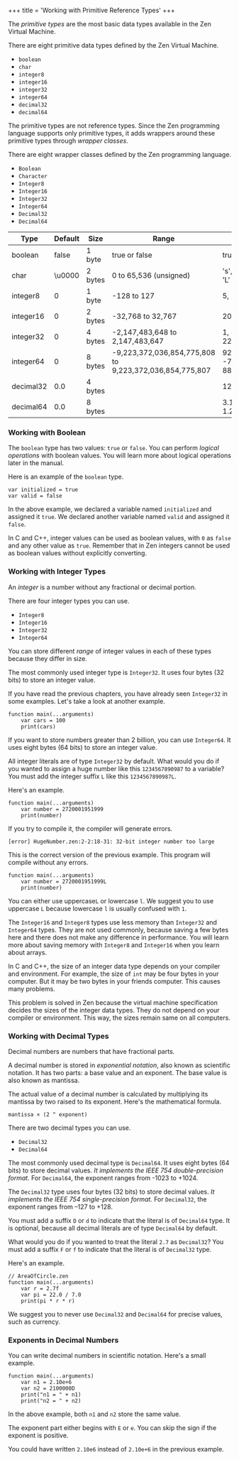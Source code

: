 +++
title = 'Working with Primitive Reference Types'
+++

The *primitive types* are the most basic data types available in the Zen Virtual
Machine.

There are eight primitive data types defined by the Zen Virtual Machine.  
 * `boolean`  
 * `char`  
 * `integer8`  
 * `integer16`  
 * `integer32`  
 * `integer64`  
 * `decimal32`  
 * `decimal64`  

The primitive types are not reference types. Since the Zen programming language
supports only primitive types, it adds wrappers around these primitive types
through *wrapper classes*.

There are eight wrapper classes defined by the Zen programming language.  
 * `Boolean`  
 * `Character`  
 * `Integer8`  
 * `Integer16`  
 * `Integer32`  
 * `Integer64`  
 * `Decimal32`  
 * `Decimal64`  

| Type      | Default  | Size    | Range                                                   | Example                                        |
|-----------|----------|---------|---------------------------------------------------------|------------------------------------------------|
| boolean   | false    | 1 byte  | true or false                                           | true, false                                    |
| char      | \u0000 | 2 bytes | 0 to 65,536 (unsigned)                                  | 's', 'M', 'a', 'o', 'H', '7', 'L'              |
| integer8  | 0        | 1 byte  | -128 to 127                                             | 5, 2, 7, 19, 100                               |
| integer16 | 0        | 2 bytes | -32,768 to 32,767                                       | 2000, 2, 7, 19, 5, 1999                        |
| integer32 | 0        | 4 bytes | -2,147,483,648 to 2,147,483,647                         | 1, 88234, -9991, 22234                         |
| integer64 | 0        | 8 bytes | -9,223,372,036,854,775,808 to 9,223,372,036,854,775,807 | 922337203685477L, -72202593477L, 882200333466L |
| decimal32 | 0.0      | 4 bytes |                                                         | 123.4f, 3.14_15f                               |
| decimal64 | 0.0      | 8 bytes |                                                         | 3.141592653589793d, 1.23456e300d               |

### Working with Boolean

The `boolean` type has two values: `true` or `false`. You can perform *logical
operations* with boolean values. You will learn more about logical operations later
in the manual.

Here is an example of the `boolean` type.
```
var initialized = true
var valid = false
```

In the above example, we declared a variable named `initialized` and
assigned it `true`. We declared another variable named `valid` and assigned
it `false`.

In C and C++, integer values can be used as boolean values, with `0` as `false`
and any other value as `true`. Remember that in Zen integers cannot be used as
boolean values without explicitly converting.

### Working with Integer Types

An *integer* is a number without any fractional or decimal portion.

There are four integer types you can use.
  * `Integer8`
  * `Integer16`
  * `Integer32`
  * `Integer64`

You can store different *range* of integer values in each of these types because
they differ in size.

The most commonly used integer type is `Integer32`. It uses four bytes (32 bits) to
store an integer value.

If you have read the previous chapters, you have already seen `Integer32` in some
examples. Let's take a look at another example.

```
function main(...arguments)
    var cars = 100
    print(cars)
```

If you want to store numbers greater than 2 billion, you can use `Integer64`.
It uses eight bytes (64 bits) to store an integer value.

All integer literals are of type `Integer32` by default. What would you do if you
wanted to assign a huge number like this `1234567890987` to a variable? You must
add the integer suffix `L` like this `1234567890987L`.

Here's an example.
```
function main(...arguments)
    var number = 2720001951999
    print(number)
```

If you try to compile it, the compiler will generate errors.
```
[error] HugeNumber.zen:2-2:18-31: 32-bit integer number too large
```

This is the correct version of the previous example. This program will compile
without any errors.
```
function main(...arguments)
    var number = 2720001951999L
    print(number)
```

You can either use uppercase`L` or lowercase `l`. We suggest you to use uppercase
`L` because lowercase `l` is usually confused with `1`.

The `Integer16` and `Integer8` types use less memory than `Integer32` and
`Integer64` types. They are not used commonly, because saving a few bytes here
and there does not make any difference in performance. You will learn more about
saving memory with `Integer8` and `Integer16` when you learn about arrays.

In C and C++, the size of an integer data type depends on your compiler and
environment. For example, the size of `int` may be four bytes in your computer.
But it may be two bytes in your friends computer. This causes many problems.

This problem is solved in Zen because the virtual machine specification decides
the sizes of the integer data types. They do not depend on your compiler or
environment. This way, the sizes remain same on all computers.

### Working with Decimal Types

Decimal numbers are numbers that have fractional parts.

A decimal number is stored in *exponential notation*, also known as
scientific notation. It has two parts: a base value and an exponent. The base
value is also known as mantissa.

The actual value of a decimal number is calculated by multiplying its mantissa
by two raised to its exponent. Here's the mathematical formula.
```
mantissa × (2 ^ exponent)
```

There are two decimal types you can use.
  * `Decimal32`
  * `Decimal64`

The most commonly used decimal type is `Decimal64`. It uses eight bytes (64 bits)
to store decimal values. *It implements the IEEE 754 double-precision format.*
For `Decimal64`, the exponent ranges from -1023 to +1024.

The `Decimal32` type uses four bytes (32 bits) to store decimal values. *It implements
the IEEE 754 single-precision format.* For `Decimal32`, the exponent ranges from
–127 to +128.

You must add a suffix `D` or `d` to indicate that the literal is of `Decimal64` type.
It is optional, because all decimal literals are of type `Decimal64` by default.

What would you do if you wanted to treat the literal `2.7` as `Decimal32`? You must add
a suffix `F` or `f` to indicate that the literal is of `Decimal32` type.

Here's an example.
```
// AreaOfCircle.zen
function main(...arguments)
    var r = 2.7f
    var pi = 22.0 / 7.0
    print(pi * r * r)
```

We suggest you to never use `Decimal32` and `Decimal64` for precise values, such
as currency.

### Exponents in Decimal Numbers

You can write decimal numbers in scientific notation. Here's a small example.
```
function main(...arguments)
    var n1 = 2.10e+6
    var n2 = 2100000D
    print("n1 = " + n1)
    print("n2 = " + n2)
```

In the above example, both `n1` and `n2` store the same value.

The exponent part either begins with `E` or `e`. You can skip the sign if the
exponent is positive.

You could have written `2.10e6` instead of `2.10e+6` in the previous example.
